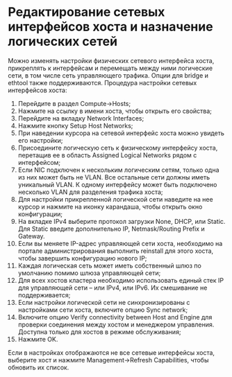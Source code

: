 # Редактирование сетевых интерфейсов хоста и назначение логических сетей

Можно изменять настройки физических сетевого интерфейса хоста, прикреплять к интерфейсам и перемещать между ними логические сети, в том числе сеть управляющего трафика. Опции для bridge и ethtool также поддерживаются. Процедура настройки сетевых интерфейсов хоста:

1. Перейдите в раздел Compute->Hosts;
2. Нажмите на ссылку в имени хоста, чтобы открыть его свойства;
3. Перейдите на вкладку Network Interfaces;
4. Нажмите кнопку Setup Host Networks;
5. При наведении курсора на сетевой интерфейс хоста можно увидеть его настройки;
6. Присоедините логическую сеть к физическому интерфейсу хоста, перетащив ее в область Assigned Logical Networks рядом с интерфейсом;
7. Если NIC подключен к нескольким логическим сетям, только одна из них может быть не VLAN. Все остальные сети должны иметь уникальный VLAN. К одному интерфейсу может быть подключено несколько VLAN для разделения трафика хоста;
8. Для настройки прикрепленной логической сети наведите на нее курсор и нажмите на иконку карандаша, чтобы открыть окно конфигурации;
9. На вкладке IPv4 выберите протокол загрузки None, DHCP, или Static. Для Static введите дополнительно IP, Netmask/Routing Prefix и Gateway.
10. Если вы меняете IP-адрес управляющей сети хоста, необходимо на портале администрирования выполнить reinstall для этого хоста, чтобы завершить конфигурацию нового IP;
11. Каждая логическая сеть может иметь собственный шлюз по умолчанию помимо шлюза управляющей сети;
12. Для всех хостов кластера необходимо использовать единый стек IP для управляющей сети – или IPv4, или IPv6. Их смешивание не поддерживается;
13. Если настройки логической сети не синхронизированы с настройками сети хоста, включите опцию Sync network;
14. Включите опцию Verify connectivity between Host and Engine для проверки соединения между хостом и менеджером управления. Доступна только для хостов в режиме обслуживания;
15. Нажмите OK.

Если в настройках отображаются не все сетевые интерфейсы хоста, выберите хост и нажмите Management->Refresh Capabilities, чтобы обновить их список.
